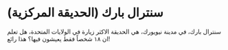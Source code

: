# سنترال بارك (الحديقة المركزية)

سنترال بارك، في مدينة نيويورك، هي الحديقة الاكثر زيارة في الولايات المتحدة، هل
تعلم ان ١٨ شخصاً فقط يعيشون فيها؟ هذا رائع!
